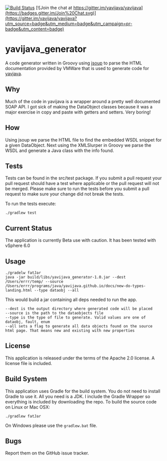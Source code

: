 [![Build Status](https://travis-ci.org/yavijava/yavijava_generator.svg?branch=master)](https://travis-ci.org/yavijava/yavijava_generator)
[![Join the chat at https://gitter.im/yavijava/yavijava](https://badges.gitter.im/Join%20Chat.svg)](https://gitter.im/yavijava/yavijava?utm_source=badge&utm_medium=badge&utm_campaign=pr-badge&utm_content=badge)

# yavijava_generator

A code generator written in Groovy using [jsoup](http://jsoup.org/) to 
parse the HTML documentation provided by VMWare that is used to generate 
code for [yavjava](http://yavijava.com).

## Why
Much of the code in yavijava is a wrapper around a pretty well documented 
SOAP API. I got sick of making the DataObject classes because it was a major 
exercise in copy and paste with getters and setters. Very boring!

## How
Using jsoup we parse the HTML file to find the embedded WSDL snippet for 
a given DataObject. Next using the XMLSlurper in Groovy we parse the WSDL 
and generate a Java class with the info found.

## Tests
Tests can be found in the src/test package. If you submit a pull request 
your pull request should have a test where applicable or the pull request 
will not be merged. Please make sure to run the tests before you submit a 
pull request to make sure your change did not break the tests.

To run the tests execute:

    ./gradlew test

## Current Status
The application is currently Beta use with caution. It has been tested with vSphere 6.0

## Usage
    ./gradelw fatJar
    java -jar build/libs/yavijava_generator-1.0.jar --dest /Users/errr/temp/ --source /Users/errr/programs/java/yavijava.github.io/docs/new-do-types-landing.html --type dataobj --all

This would build a jar containing all deps needed to run the app.

    --dest is the output directory where generated code will be placed
    --source is the path to the dataobjects file
    --type is the type of file to generate. Valid values are one of dataobj, fault, enum
    --all sets a flag to generate all data objects found on the source html page. That means new and existing with new properties

## License
This application is released under the terms of the Apache 2.0 license. 
A license file is included.

## Build System
This application uses Gradle for the build system. You do not need to 
install Gradle to use it. All you need is a JDK. I include the Gradle 
Wrapper so everything is included by downloading the repo. To build 
the source code on Linux or Mac OSX:

    ./gradlew fatJar

On Windows please use the ```gradlew.bat``` file.

## Bugs
Report them on the GitHub issue tracker.
